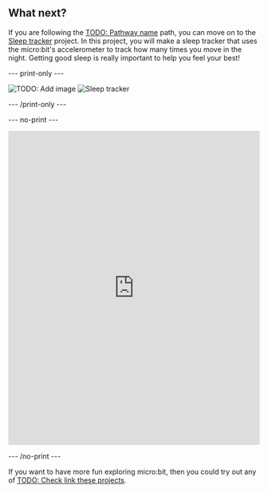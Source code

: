 ## What next?

If you are following the [TODO: Pathway name](https://projects.raspberrypi.org/en/raspberrypi/path-name) path, you can move on to the [Sleep tracker](https://projects.raspberrypi.org/en/projects/sleep-tracker) project. In this project, you will make a sleep tracker that uses the micro:bit's accelerometer to track how many times you move in the night. Getting good sleep is really important to help you feel your best!

--- print-only ---

![TODO: Add image]() 
![Sleep tracker](images/projectname-project.png)

--- /print-only ---

--- no-print ---

<div style="position:relative;height:0;padding-bottom:125%;overflow:hidden;"><iframe style="position:absolute;top:0;left:0;width:100%;height:100%;" src="https://makecode.microbit.org/---run?id=_14Lib71CCP0F" allowfullscreen="allowfullscreen" sandbox="allow-popups allow-forms allow-scripts allow-same-origin" frameborder="0"></iframe></div>


--- /no-print ---

If you want to have more fun exploring micro:bit, then you could try out any of [TODO: Check link these projects](https://projects.raspberrypi.org/en/projects?software%5B%5D=makecode&curriculum%5B%5D=%201).